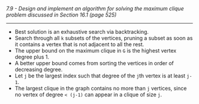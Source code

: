 *7.9 - Design and implement an algorithm for solving the maximum clique problem discussed in Section 16.1 (page 525)*
***
- Best solution is an exhaustive search via backtracking.
- Search through all `k` subsets of the vertices, pruning a subset as soon as it contains a vertex that is not adjacent to all the rest.
- The upper bound on the maximum clique in `G` is the highest vertex degree plus 1.
- A better upper bound comes from sorting the vertices in order of decreasing degree.
- Let `j` be the largest index such that degree of the `j`th vertex is at least `j-1`.
- The largest clique in the graph contains no more than `j` vertices, since no vertex of degree `< (j-1)` can appear in a clique of size `j`.
